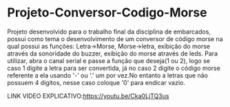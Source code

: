 # Projeto-Conversor-Codigo-Morse
Projeto desenvolvido para o trabalho final da disciplina de embarcados, possui como tema o desenvolvimento de um conversor de código morse
na qual possui as funções: Letra->Morse, Morse->letra, exibição do morse através da sonoridade do buzzer, exibição do morse através de leds.
Para utilizar, abra o canal serial e passe a função que deseja(1 ou 2), logo se caso 1 digite a letra para ser convertida, já no caso 2 digite o
código morse referente a ela usando '-' ou '.' um por vez.No entanto a letras que não possuem 4 digitos, nesse caso coloque '0' para endicar vazio.

LINK VIDEO EXPLICATIVO:https://youtu.be/Cka0LjTQ3us
